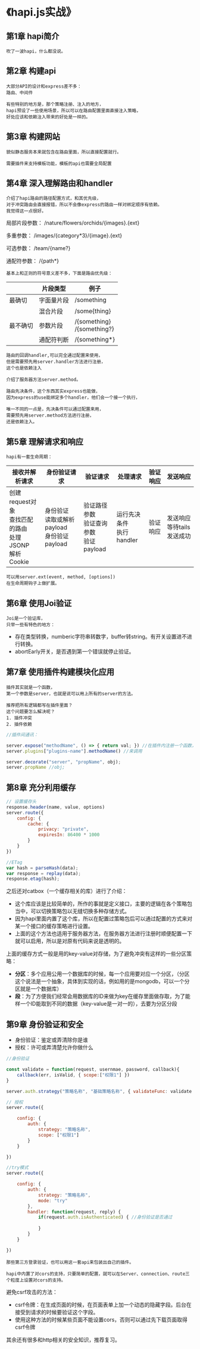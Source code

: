 # 《hapi.js实战》
## 第1章 hapi简介
```
吹了一波hapi，什么都没说。
```
                   

## 第2章 构建api
```
大部分API的设计和express差不多：
路由、中间件

有些特别的地方是，那个策略注册、注入的地方，
hapi预设了一些使用场景，所以可以在路由配置里面直接注入策略，
好处应该和依赖注入带来的好处是一样的。
```


## 第3章 构建网站

```
貌似静态服务本来就包含在路由里面，所以直接配置就行。

需要插件来支持模板功能，模板的api也需要全局配置
```


## 第4章 深入理解路由和handler

```
介绍了hapi路由的路径配置方式，和其优先级，
对于冲突路由会直接报错，所以不会像express的路由一样对绑定顺序有依赖。
我觉得这一点很好。
```
局部片段参数：
/nature/flowers/orchids/{images}.{ext}

多重参数：
/images/{category*3}/{image}.{ext}

可选参数：
/team/{name?}

通配符参数：
/{path*}

```
基本上和正则的符号意义差不多，下面是路由优先级：
```

||片段类型|例子|
|---|---|---|
|最确切|字面量片段|/something|
||混合片段|/some{thing}|
|最不确切|参数片段|/{something} <br> /{something?}|
||通配符判断|/{something*}|

```
路由的回调handler,可以完全通过配置来使用，
但是需要预先用server.handler方法进行注册，
这个也是依赖注入
```

```
介绍了服务器方法server.method。
```

```
路由先决条件，这个东西其实express也能做，
因为express的use能绑定多个handler，他们会一个接一个执行，

唯一不同的一点是，先决条件可以通过配置来用，
需要预先用server.method方法进行注册，
还是依赖注入。
```

## 第5章 理解请求和响应

```
hapi有一套生命周期：
```
|接收并解析请求|身份验证请求|验证请求|处理请求|验证响应|发送响应|
|---|---|---|---|---|---|
|创建request对象<br>查找匹配的路由<br>处理JSONP<br>解析Cookie|身份验证<br>读取或解析payload<br>身份验证payload|验证路径参数<br>验证查询参数<br>验证payload|运行先决条件<br>执行handler|验证响应|发送响应<br>等待tails发送成功|

```
可以用server.ext(event, method, [options])
在生命周期钩子上做扩展。
```

## 第6章 使用Joi验证
```
Joi是一个验证库，
只举一些有特色的地方：
```
* 存在类型转换，numberic字符串转数字，buffer转string。有开关设置进不进行转换。
* abortEarly开关，是否遇到第一个错误就停止验证。


## 第7章 使用插件构建模块化应用

```
插件其实就是一个函数，
第一个参数是server，也就是说可以用上所有的server的方法。

推荐把所有逻辑都写在插件里面？
这个问题要怎么解决呢？
1. 插件冲突
2. 插件依赖
```

```javascript
//插件间通讯：

server.expose("methodName", () => { return val; }) //在插件内注册一个函数，
server.plugins["plugins-name"].methodName() //来调用

server.decorate("server", "propName", obj);
server.propName //obj;
```


## 第8章 充分利用缓存
```javascript
// 设置缓存头
response.header(name, value, options)
server.route({
    config: {
        cache: {
            privacy: "private",
            expiresIn: 86400 * 1000
        }
    }
})
```
```javascript
//ETag
var hash = parseHash(data);
var response = replay(data);
response.etag(hash);
```


之后还对catbox（一个缓存相关的库）进行了介绍：
* 这个库应该是比较简单的，所作的事就是定义接口，主要的逻辑在各个策略包当中，可以切换策略包以无缝切换多种存储方式。
* 因为hapi里面内置了这个库，所以在配置过策略包后可以通过配置的方式来对某一个接口的缓存策略进行设置。
* 上面的这个方法也适用于服务器方法，在服务器方法进行注册时顺便配置一下就可以启用，所以是对原有代码来说是透明的。


上面的缓存方式一般是用的key-value对存储，为了避免冲突有这样的一些分区策略：
* **分区**：多个应用公用一个数据库的时候，每一个应用要对应一个分区，（分区这个说法是一个抽象，具体到实现的话，例如用的是mongodb，可以一个分区就是一个数据库）
* **段**：为了方便我们经常会用数据库的ID来做为key在缓存里面做存取，为了能样一个ID能取到不同的数据（key-value是一对一的），去要为分区分段


## 第9章 身份验证和安全
* 身份验证：鉴定或弄清除你是谁
* 授权：许可或弄清楚允许你做什么


```javascript
//身份验证

const validate = function(request, usernmae, password, callback){
    callback(err, isValid, { scope:["权限1"] })
}

server.auth.strategy("策略名称", "基础策略名称", { validateFunc: validate })

```
```javascript
// 授权
server.route({

    config: {
        auth: {
            strategy: "策略名称",
            scope: ["权限1"]
        }
    }

})

//try模式
server.route({

    config: {
        auth: {
            strategy: "策略名称",
            mode: "try"
        },
        handler: function(request, reply) {
            if(request.auth.isAuthenticated) { //身份验证是否通过
                
            }
        }
    }

})
```

```
那些第三方登录验证，也可以用这一套api来包装出自己的插件。
```

```
hapi中内置了对cors的支持，只要简单的配置，就可以在Server、connection、route三个粒度上设置对cors的支持。
```

避免csrf攻击的方法：
* csrf令牌：在生成页面的时候，在页面表单上加一个动态的隐藏字段。后台在接受到请求的时候要验证这个字段。
* 使用这种方法的时候某些页面不能设置cors，否则可以通过先下载页面取得csrf令牌


其余还有很多和http相关的安全知识，推荐复习。

